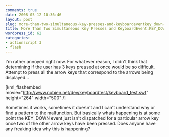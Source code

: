 ```yaml
---
comments: true
date: 2008-05-12 10:36:46
layout: post
slug: more-than-two-simultaneous-key-presses-and-keyboardeventkey_down-woes
title: More Than Two Simultaneous Key Presses and KeyboardEvent.KEY_DOWN Woes
wordpress_id: 62
categories:
- actionscript 3
- flash
---
```


I'm rather annoyed right now. For whatever reason, I didn't think that determining if the user has 3 keys pressed at once would be so difficult. Attempt to press all the arrow keys that correspond to the arrows being displayed...

[kml_flashembed movie="http://www.nobien.net/dev/keyboardtest/keyboard_test.swf" height="264" width="500" /]

Sometimes it works, sometimes it doesn't and I can't understand why or find a pattern to the malfunction. But basically whats happening is at some point the KEY_DOWN event just isn't dispatched for a particular arrow key once two of the other arrow keys have been pressed. Does anyone have any freaking idea why this is happening?
